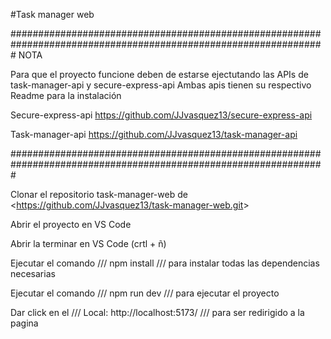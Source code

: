 #Task manager web

#################################################################################################################
NOTA

Para que el proyecto funcione deben de estarse ejectutando las APIs de task-manager-api y secure-express-api
Ambas apis tienen su respectivo Readme para la instalación

Secure-express-api
https://github.com/JJvasquez13/secure-express-api

Task-manager-api
https://github.com/JJvasquez13/task-manager-api

#################################################################################################################

Clonar el repositorio task-manager-web de <<https://github.com/JJvasquez13/task-manager-web.git>>

Abrir el proyecto en VS Code

Abrir la terminar en VS Code (crtl + ñ)

Ejecutar el comando /// npm install /// para instalar todas las dependencias necesarias

Ejecutar el comando /// npm run dev /// para ejecutar el proyecto

Dar click en el /// Local: http://localhost:5173/ /// para ser redirigido a la pagina


